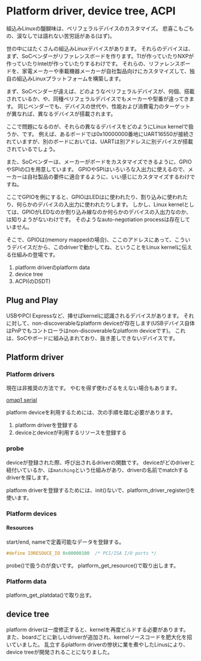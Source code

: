 # Platform driver, device tree, ACPI

組込みLinuxの醍醐味は、ペリフェラルデバイスのカスタマイズ。
悲喜こもごもの、涙なしでは語れない苦労話がある(はず)。

世の中にはたくさんの組込みLinuxデバイスがあります。
それらのデバイスは、まず、SoCベンダーがリファレンスボードを作ります。TIが作っていたりNXPが作っていたりIntelが作っていたりするわけです。
それらの、リファレンスボードを、家電メーカーや車載機器メーカーが自社製品向けにカスタマイズして、独自の組込みLinuxプラットフォームを構築します。

まず、SoCベンダーが違えば、どのようなペリフェラルデバイスが、何個、搭載されているか、や、同種ペリフェラルデバイスでもメーカーや型番が違ってきます。
同じベンダーでも、デバイスの世代や、性能および消費電力のターゲットが異なれば、異なるデバイスが搭載されます。

ここで問題になるのが、それらの異なるデバイスをどのようにLinux kernelで扱うか、です。
例えば、あるボードでは0x10000000番地にUART16550が接続されていますが、別のボードにおいては、UARTは別アドレスに別デバイスが搭載されているでしょう。

また、SoCベンダーは、メーカーがボードをカスタマイズできるように、GPIOやSPIの口を用意しています。
GPIOやSPIはいろいろな入出力に使えるので、メーカーは自社製品の要件に適合するように、いい感じにカスタマイズするわけですね。

ここでGPIOを例にすると、GPIOはLEDはに使われたり、割り込みに使われたり、何らかのデバイスの入出力に使われたりします。
しかし、Linux kernelとしては、GPIOがLEDなのか割り込み線なのか何らかのデバイスの入出力なのか、は知りようがないわけです。
そのようなauto-negotiation processは存在していません。

そこで、GPIOは(memory mappedの場合)、ここのアドレスにあって、こういうデバイスだから、このdriverで動かしてね、ということをLinux kernelに伝える仕組みの登場です。

1. platform driverのplatform data
2. device tree
3. ACPI(のDSDT)

## Plug and Play

USBやPCI Expressなど、挿せばkernelに認識されるデバイスがあります。
それに対して、non-discoverableなplatform deviceが存在します(USBデバイス自体はPnPでもコントローラはnon-discoverableなplatform deviceです)。
これは、SoCやボードに組み込まれており、抜き差しできないデバイスです。

## Platform driver

### Platform drivers

現在は非推奨の方法です。
やむを得ず使わざるをえない場合もあります。

[omap1 serial](https://github.com/torvalds/linux/blob/master/arch/arm/mach-omap1/serial.c)

platform deviceを利用するためには、次の手順を踏む必要があります。

1. platform driverを登録する
2. deviceとdeviceが利用するリソースを登録する

### probe

deviceが登録された際、呼び出されるdriverの関数です。
deviceがどのdriverと紐付いているか、は`matching`という仕組みがあり、driverの名前でmatchするdriverを探します。

platform driverを登録するためには、init()ないで、platform_driver_register()を使います。

### Platform devices

#### Resources

start/end, nameで定義可能なデータを登録する。

```c
#define IORESOUCE_IO 0x00000100  /* PCI/ISA I/O ports */
```

probe()で扱うのが良いです。
platform_get_resource()で取り出します。

### Platform data

platform_get_platdata()で取り出す。

## device tree

platform driverは一度修正すると、kernelを再度ビルドする必要があります。
また、boardごとに新しいdriverが追加され、kernelソースコードを肥大化を招いていました。
乱立するplatform driverの惨状に業を煮やしたLinusにより、device treeが開発されることになりました。